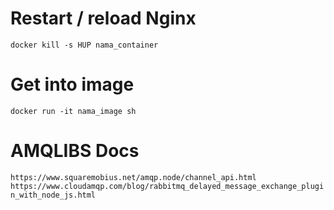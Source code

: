 # Restart / reload Nginx

`docker kill -s HUP nama_container`

# Get into image

`docker run -it nama_image sh`

# AMQLIBS Docs

`https://www.squaremobius.net/amqp.node/channel_api.html`
`https://www.cloudamqp.com/blog/rabbitmq_delayed_message_exchange_plugin_with_node_js.html`
